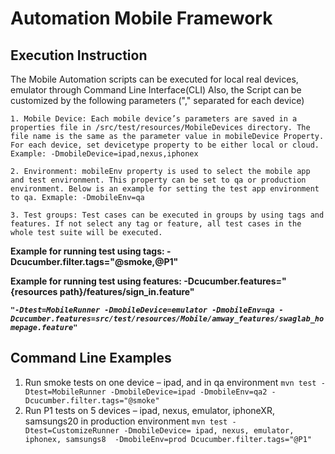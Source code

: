 # Automation Mobile Framework
## Execution Instruction

The Mobile Automation scripts can be executed for local real devices, emulator through Command Line Interface(CLI)
Also, the Script can be customized by the following parameters ("," separated for each device)

	1. Mobile Device: Each mobile device’s parameters are saved in a properties file in /src/test/resources/MobileDevices directory. The file name is the same as the parameter value in mobileDevice Property. For each device, set devicetype property to be either local or cloud. Example: -DmobileDevice=ipad,nexus,iphonex

	2. Environment: mobileEnv property is used to select the mobile app and test environment. This property can be set to qa or production environment. Below is an example for setting the test app environment to qa. Exmaple: -DmobileEnv=qa
	
	3. Test groups: Test cases can be executed in groups by using tags and features. If not select any tag or feature, all test cases in the whole test suite will be executed.

**Example for running test using tags: -Dcucumber.filter.tags="@smoke,@P1"**




**Example for running test using features: -Dcucumber.features="{resources path}/features/sign_in.feature"**

_**`"-Dtest=MobileRunner
-DmobileDevice=emulator
-DmobileEnv=qa
-Dcucumber.features=src/test/resources/Mobile/amway_features/swaglab_homepage.feature"`**_




## Command Line Examples
1. Run smoke tests on one device – ipad, and in qa environment
		`mvn test -Dtest=MobileRunner -DmobileDevice=ipad -DmobileEnv=qa2 -Dcucumber.filter.tags="@smoke"`
2. Run P1 tests on 5 devices – ipad, nexus, emulator, iphoneXR, samsungs20 in production environment
    `mvn test -Dtest=CustomizeRunner -DmobileDevice= ipad, nexus, emulator, iphonex, samsungs8 
		-DmobileEnv=prod Dcucumber.filter.tags="@P1"`
